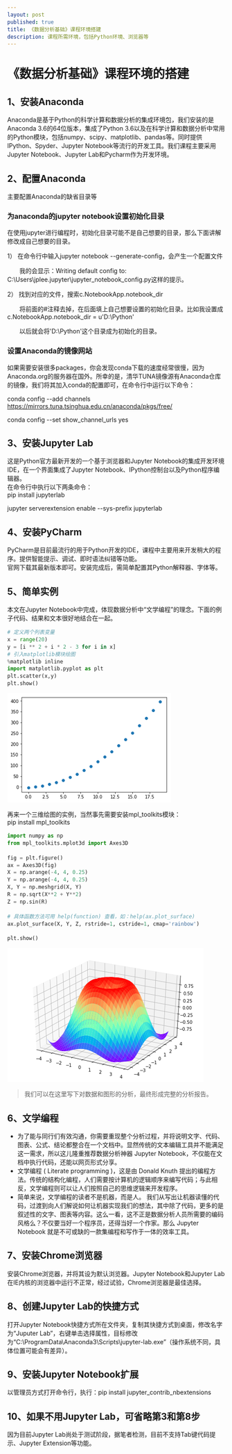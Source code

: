 ```yaml
---
layout: post
published: true
title: 《数据分析基础》课程环境搭建
description: 课程所需环境，包括Python环境、浏览器等
---  
```


# 《数据分析基础》课程环境的搭建
## 1、安装Anaconda
Anaconda是基于Python的科学计算和数据分析的集成环境包，我们安装的是Anaconda 3.6的64位版本，集成了Python 3.6以及在科学计算和数据分析中常用的Python模块，包括numpy、scipy、matplotlib、pandas等。同时提供IPython、Spyder、Jupyter Notebook等流行的开发工具。我们课程主要采用Jupyter Notebook、Jupyter Lab和Pycharm作为开发环境。

## 2、配置Anaconda
主要配置Anaconda的缺省目录等
### 为anaconda的jupyter notebook设置初始化目录 
在使用jupyter进行编程时，初始化目录可能不是自己想要的目录，那么下面讲解修改成自己想要的目录。

1） 在命令行中输入jupyter notebook --generate-config，会产生一个配置文件

　　我的会显示：Writing default config to: C:\Users\jplee\.jupyter\jupyter_notebook_config.py这样的提示。

 

2） 找到对应的文件，搜索c.NotebookApp.notebook_dir

　　将前面的#注释去掉，在后面填上自己想要设置的初始化目录。比如我设置成c.NotebookApp.notebook_dir = u'D:\Python'

　　以后就会将'D:\Python'这个目录成为初始化的目录。  
### 设置Anaconda的镜像网站
如果需要安装很多packages，你会发现conda下载的速度经常很慢，因为Anaconda.org的服务器在国外。所幸的是，清华TUNA镜像源有Anaconda仓库的镜像，我们将其加入conda的配置即可，在命令行中运行以下命令：  

conda config --add channels https://mirrors.tuna.tsinghua.edu.cn/anaconda/pkgs/free/

conda config --set show_channel_urls yes


## 3、安装Jupyter Lab
这是Python官方最新开发的一个基于浏览器和Jupyter Notebook的集成开发环境IDE，在一个界面集成了Jupyter Notebook、IPython控制台以及Python程序编辑器。  
在命令行中执行以下两条命令：  
pip install jupyterlab

jupyter serverextension enable --sys-prefix jupyterlab

## 4、安装PyCharm
PyCharm是目前最流行的用于Python开发的IDE，课程中主要用来开发稍大的程序。提供智能提示、调试、即时语法纠错等功能。  
官网下载其最新版本即可。安装完成后，需简单配置其Python解释器、字体等。

## 5、简单实例
本文在Jupyter Notebook中完成，体现数据分析中“文学编程”的理念。下面的例子代码、结果和文本很好地结合在一起。


```python
# 定义两个列表变量
x = range(20)
y = [i ** 2 + i * 2 - 3 for i in x]
# 引入matplotlib模块绘图
%matplotlib inline
import matplotlib.pyplot as plt
plt.scatter(x,y)
plt.show()
```


![png](/images/output_5_0.png)


再来一个三维绘图的实例，当然事先需要安装mpl_toolkits模块：  
pip install mpl_toolkits


```python
import numpy as np
from mpl_toolkits.mplot3d import Axes3D

fig = plt.figure()
ax = Axes3D(fig)
X = np.arange(-4, 4, 0.25)
Y = np.arange(-4, 4, 0.25)
X, Y = np.meshgrid(X, Y)
R = np.sqrt(X**2 + Y**2)
Z = np.sin(R)

# 具体函数方法可用 help(function) 查看，如：help(ax.plot_surface)
ax.plot_surface(X, Y, Z, rstride=1, cstride=1, cmap='rainbow')

plt.show()
```


![png](/images/output_7_0.png)


> 我们可以在这里写下对数据和图形的分析，最终形成完整的分析报告。

## 6、文学编程
- 为了能与同行们有效沟通，你需要重现整个分析过程，并将说明文字、代码、图表、公式、结论都整合在一个文档中。显然传统的文本编辑工具并不能满足这一需求，所以这儿隆重推荐数据分析神器 Jupyter Notebook，不仅能在文档中执行代码，还能以网页形式分享。  
- 文学编程 ( Literate programming )，这是由 Donald Knuth 提出的编程方法。传统的结构化编程，人们需要按计算机的逻辑顺序来编写代码；与此相反，文学编程则可以让人们按照自己的思维逻辑来开发程序。  
- 简单来说，文学编程的读者不是机器，而是人。 我们从写出让机器读懂的代码，过渡到向人们解说如何让机器实现我们的想法，其中除了代码，更多的是叙述性的文字、图表等内容。这么一看，这不正是数据分析人员所需要的编码风格么？不仅要当好一个程序员，还得当好一个作家。那么 Jupyter Notebook 就是不可或缺的一款集编程和写作于一体的效率工具。

## 7、安装Chrome浏览器
安装Chrome浏览器，并将其设为默认浏览器。Jupyter Notebook和Jupyter Lab在IE内核的浏览器中运行不正常，经过试验，Chrome浏览器是最佳选择。

## 8、创建Jupyter Lab的快捷方式
打开Jupyter Notebook快捷方式所在文件夹，复制其快捷方式到桌面，修改名字为“Juputer Lab”，右键单击选择属性，目标修改为“C:\ProgramData\Anaconda3\Scripts\jupyter-lab.exe”（操作系统不同，具体位置可能会有差异）。

## 9、安装Jupyter Notebook扩展
以管理员方式打开命令行，执行：pip install jupyter_contrib_nbextensions

## 10、如果不用Jupyter Lab，可省略第3和第8步
因为目前Jupyter Lab尚处于测试阶段，据笔者检测，目前不支持Tab键代码提示、Jupyter Extension等功能。

